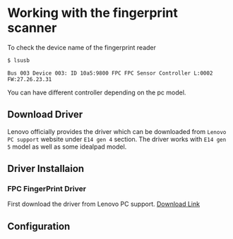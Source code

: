 # Working with the fingerprint scanner

To check the device name of the fingerprint reader
```bash
$ lsusb
```
```
Bus 003 Device 003: ID 10a5:9800 FPC FPC Sensor Controller L:0002 FW:27.26.23.31
```
You can have different controller depending on the pc model.


## Download Driver
Lenovo officially provides the driver which can be downloaded from `Lenovo PC support` website under `E14 gen 4` section. The driver works with `E14 gen 5` model as well as some idealpad model.

## Driver Installaion

### FPC FingerPrint Driver
First download the driver from Lenovo PC support. [Download Link](https://download.lenovo.com/pccbbs/mobiles/r1slm02w.zip)


## Configuration

